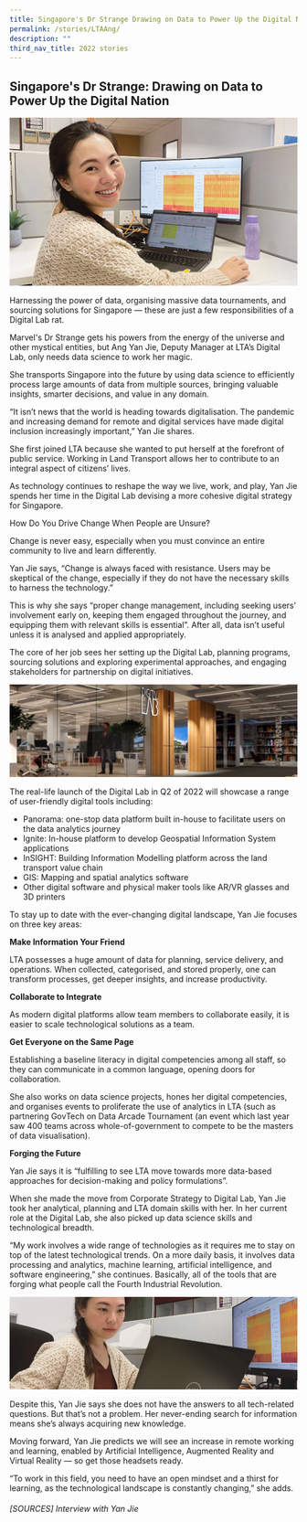 ```yaml
---
title: Singapore's Dr Strange Drawing on Data to Power Up the Digital Nation
permalink: /stories/LTAAng/
description: ""
third_nav_title: 2022 stories
---
```

## Singapore's Dr Strange: Drawing on Data to Power Up the Digital Nation 

![](/images/Stories/2022%20stories/Dr%20strange/dr%20strange%201.png)

Harnessing the power of data, organising massive data tournaments, and sourcing solutions for Singapore — these are just a few responsibilities of a Digital Lab rat. 

Marvel's Dr Strange gets his powers from the energy of the universe and other mystical entities, but Ang Yan Jie, Deputy Manager at LTA’s Digital Lab, only needs data science to work her magic.  

She transports Singapore into the future by using data science to efficiently process large amounts of data from multiple sources, bringing valuable insights, smarter decisions, and value in any domain. 
 
“It isn’t news that the world is heading towards digitalisation. The pandemic and increasing demand for remote and digital services have made digital inclusion increasingly important,” Yan Jie shares. 
 
She first joined LTA because she wanted to put herself at the forefront of public service. Working in Land Transport allows her to contribute to an integral aspect of citizens’ lives. 
 
As technology continues to reshape the way we live, work, and play, Yan Jie spends her time in the Digital Lab devising a more cohesive digital strategy for Singapore. 
 
How Do You Drive Change When People are Unsure?

Change is never easy, especially when you must convince an entire community to live and learn differently.  
 
Yan Jie says, “Change is always faced with resistance. Users may be skeptical of the change, especially if they do not have the necessary skills to harness the technology.”

This is why she says “proper change management, including seeking users’ involvement early on, keeping them engaged throughout the journey, and equipping them with relevant skills is essential”. After all, data isn’t useful unless it is analysed and applied appropriately. 
 
The core of her job sees her setting up the Digital Lab, planning programs, sourcing solutions and exploring experimental approaches, and engaging stakeholders for partnership on digital initiatives. 

![](/images/Stories/2022%20stories/Dr%20strange/dr%20strange%202.png)
 
The real-life launch of the Digital Lab in Q2 of 2022 will showcase a range of user-friendly digital tools including: 
* Panorama: one-stop data platform built in-house to facilitate users on the data analytics journey 
* Ignite: In-house platform to develop Geospatial Information System applications 
* InSIGHT: Building Information Modelling platform across the land transport value chain 
* GIS: Mapping and spatial analytics software
* Other digital software and physical maker tools like AR/VR glasses and 3D printers 
 
To stay up to date with the ever-changing digital landscape, Yan Jie focuses on three key areas: 

**Make Information Your Friend**

LTA possesses a huge amount of data for planning, service delivery, and operations. When collected, categorised, and stored properly, one can transform processes, get deeper insights, and increase productivity. 

**Collaborate to Integrate**

As modern digital platforms allow team members to collaborate easily, it is easier to scale technological solutions as a team.  

**Get Everyone on the Same Page**

Establishing a baseline literacy in digital competencies among all staff, so they can communicate in a common language, opening doors for collaboration. 
 
She also works on data science projects, hones her digital competencies, and organises events to proliferate the use of analytics in LTA (such as partnering GovTech on Data Arcade Tournament (an event which last year saw 400 teams across whole-of-government to compete to be the masters of data visualisation). 

**Forging the Future**

Yan Jie says it is “fulfilling to see LTA move towards more data-based approaches for decision-making and policy formulations”. 

When she made the move from Corporate Strategy to Digital Lab, Yan Jie took her analytical, planning and LTA domain skills with her. In her current role at the Digital Lab, she also picked up data science skills and technological breadth. 

“My work involves a wide range of technologies as it requires me to stay on top of the latest technological trends. On a more daily basis, it involves data processing and analytics, machine learning, artificial intelligence, and software engineering,” she continues. Basically, all of the tools that are forging what people call the Fourth Industrial Revolution.

![](/images/Stories/2022%20stories/Dr%20strange/dr%20strange%203.png)

Despite this, Yan Jie says she does not have the answers to all tech-related questions. But that’s not a problem. Her never-ending search for information means she’s always acquiring new knowledge. 
 
Moving forward, Yan Jie predicts we will see an increase in remote working and learning, enabled by Artificial Intelligence, Augmented Reality and Virtual Reality — so get those headsets ready. 

“To work in this field, you need to have an open mindset and a thirst for learning, as the technological landscape is constantly changing,” she adds.

###### [SOURCES] Interview with Yan Jie